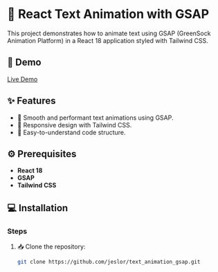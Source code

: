 # 🚀 React Text Animation with GSAP

This project demonstrates how to animate text using GSAP (GreenSock Animation Platform) in a React 18 application styled with Tailwind CSS.


## 🚀 Demo
[Live Demo](https://text-animation-gsap.vercel.app/)

## ✨ Features
- 🎨 Smooth and performant text animations using GSAP.
- 💅 Responsive design with Tailwind CSS.
- 🔧 Easy-to-understand code structure.

## ⚙️ Prerequisites
- **React 18**
- **GSAP**
- **Tailwind CSS**

## 💻 Installation

### Steps
1. 📥 Clone the repository:
   ```bash
   git clone https://github.com/jeslor/text_animation_gsap.git